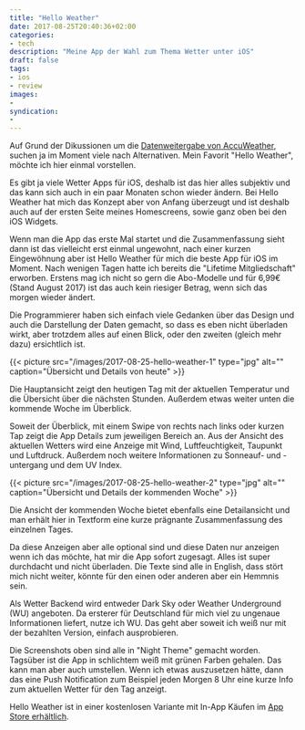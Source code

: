```yaml
---
title: "Hello Weather"
date: 2017-08-25T20:40:36+02:00
categories:
- tech
description: "Meine App der Wahl zum Thema Wetter unter iOS"
draft: false
tags:
- ios
- review
images:
-
syndication:
-
---
```


Auf Grund der Dikussionen um die [Datenweitergabe von AccuWeather](http://www.zdnet.com/article/accuweather-caught-sending-geo-location-data-even-when-denied-access/), suchen ja im Moment viele nach Alternativen. Mein Favorit "Hello Weather", möchte ich hier einmal vorstellen.

Es gibt ja viele Wetter Apps für iOS, deshalb ist das hier alles subjektiv und das kann sich auch in ein paar Monaten schon wieder ändern. Bei Hello Weather hat mich das Konzept aber von Anfang überzeugt und ist deshalb auch auf der ersten Seite meines Homescreens, sowie ganz oben bei den iOS Widgets.

Wenn man die App das erste Mal startet und die Zusammenfassung sieht dann ist das vielleicht erst einmal ungewohnt, nach einer kurzen Eingewöhnung aber ist Hello Weather für mich die beste App für iOS im Moment. Nach wenigen Tagen hatte ich bereits die "Lifetime Mitgliedschaft" erworben. Erstens mag ich nicht so gern die Abo-Modelle und für 6,99€ (Stand August 2017) ist das auch kein riesiger Betrag, wenn sich das morgen wieder ändert.

Die Programmierer haben sich einfach viele Gedanken über das Design und auch die Darstellung der Daten gemacht, so dass es eben nicht überladen wirkt, aber trotzdem alles auf einen Blick, oder den zweiten (gleich mehr dazu) ersichtlich ist.

{{< picture src="/images/2017-08-25-hello-weather-1" type="jpg" alt="" caption="Übersicht und Details von heute" >}}

Die Hauptansicht zeigt den heutigen Tag mit der aktuellen Temperatur und die Übersicht über die nächsten Stunden. Außerdem etwas weiter unten die kommende Woche im Überblick.

Soweit der Überblick, mit einem Swipe von rechts nach links oder kurzen Tap zeigt die App Details zum jeweiligen Bereich an. Aus der Ansicht des aktuellen Wetters wird eine Anzeige mit Wind, Luftfeuchtigkeit, Taupunkt und Luftdruck. Außerdem noch weitere Informationen zu Sonneauf- und -untergang und dem UV Index.

{{< picture src="/images/2017-08-25-hello-weather-2" type="jpg" alt="" caption="Übersicht und Details der kommenden Woche" >}}

Die Ansicht der kommenden Woche bietet ebenfalls eine Detailansicht und man erhält hier in Textform eine kurze prägnante Zusammenfassung des einzelnen Tages.

Da diese Anzeigen aber alle optional sind und diese Daten nur anzeigen wenn ich das möchte, hat mir die App sofort zugesagt. Alles ist super durchdacht und nicht überladen. Die Texte sind alle in English, dass stört mich nicht weiter, könnte für den einen oder anderen aber ein Hemmnis sein.

Als Wetter Backend wird entweder Dark Sky oder Weather Underground (WU) angeboten. Da ersterer für Deutschland für mich viel zu ungenaue Informationen liefert, nutze ich WU. Das geht aber soweit ich weiß nur mit der bezahlten Version, einfach ausprobieren.

Die Screenshots oben sind alle in "Night Theme" gemacht worden. Tagsüber ist die App in schlichtem weiß mit grünen Farben gehalen. Das kann man aber auch umstellen. Wenn ich etwas auszusetzen hätte, dann das eine Push Notification zum Beispiel jeden Morgen 8 Uhr eine kurze Info zum aktuellen Wetter für den Tag anzeigt.

Hello Weather ist in einer kostenlosen Variante mit In-App Käufen im [App Store erhältlich](https://itunes.apple.com/de/app/hello-weather/id978393692?mt=8&at=11lKjS).
